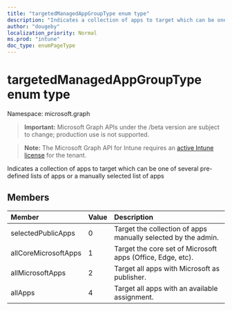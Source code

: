 ```yaml
---
title: "targetedManagedAppGroupType enum type"
description: "Indicates a collection of apps to target which can be one of several pre-defined lists of apps or a manually selected list of apps"
author: "dougeby"
localization_priority: Normal
ms.prod: "intune"
doc_type: enumPageType
---
```


# targetedManagedAppGroupType enum type

Namespace: microsoft.graph

> **Important:** Microsoft Graph APIs under the /beta version are subject to change; production use is not supported.

> **Note:** The Microsoft Graph API for Intune requires an [active Intune license](https://go.microsoft.com/fwlink/?linkid=839381) for the tenant.

Indicates a collection of apps to target which can be one of several pre-defined lists of apps or a manually selected list of apps

## Members
|Member|Value|Description|
|:---|:---|:---|
|selectedPublicApps|0|Target the collection of apps manually selected by the admin.|
|allCoreMicrosoftApps|1|Target the core set of Microsoft apps (Office, Edge, etc).|
|allMicrosoftApps|2|Target all apps with Microsoft as publisher.|
|allApps|4|Target all apps with an available assignment.|



